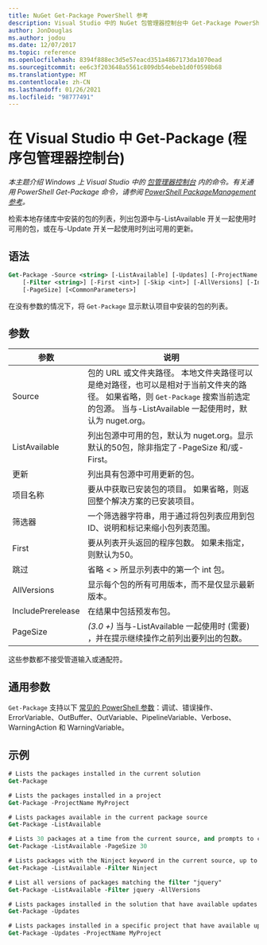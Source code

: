 ```yaml
---
title: NuGet Get-Package PowerShell 参考
description: Visual Studio 中的 NuGet 包管理器控制台中 Get-Package PowerShell 命令参考。
author: JonDouglas
ms.author: jodou
ms.date: 12/07/2017
ms.topic: reference
ms.openlocfilehash: 8394f888ec3d5e57eacd351a4867173da1070ead
ms.sourcegitcommit: ee6c3f203648a5561c809db54ebeb1d0f0598b68
ms.translationtype: MT
ms.contentlocale: zh-CN
ms.lasthandoff: 01/26/2021
ms.locfileid: "98777491"
---
```

# <a name="get-package-package-manager-console-in-visual-studio"></a>在 Visual Studio 中 Get-Package (程序包管理器控制台) 

*本主题介绍 Windows 上 Visual Studio 中的 [包管理器控制台](../../consume-packages/install-use-packages-powershell.md) 内的命令。有关通用 PowerShell Get-Package 命令，请参阅 [PowerShell PackageManagement 参考](/powershell/module/packagemanagement/?view=powershell-6)。*

检索本地存储库中安装的包的列表，列出包源中与-ListAvailable 开关一起使用时可用的包，或在与-Update 开关一起使用时列出可用的更新。

## <a name="syntax"></a>语法

```ps
Get-Package -Source <string> [-ListAvailable] [-Updates] [-ProjectName <string>]
    [-Filter <string>] [-First <int>] [-Skip <int>] [-AllVersions] [-IncludePrerelease]
    [-PageSize] [<CommonParameters>]
```

在没有参数的情况下，将 `Get-Package` 显示默认项目中安装的包的列表。

## <a name="parameters"></a>参数

| 参数 | 说明 |
| --- | --- |
| Source | 包的 URL 或文件夹路径。 本地文件夹路径可以是绝对路径，也可以是相对于当前文件夹的路径。 如果省略，则 `Get-Package` 搜索当前选定的包源。 当与-ListAvailable 一起使用时，默认为 nuget.org。 |
| ListAvailable | 列出包源中可用的包，默认为 nuget.org。显示默认的50包，除非指定了-PageSize 和/或-First。 |
| 更新 | 列出具有包源中可用更新的包。 |
| 项目名称 | 要从中获取已安装包的项目。 如果省略，则返回整个解决方案的已安装项目。 |
| 筛选器 | 一个筛选器字符串，用于通过将包列表应用到包 ID、说明和标记来缩小包列表范围。 |
| First | 要从列表开头返回的程序包数。 如果未指定，则默认为50。 |
| 跳过 | 省略 &lt; &gt; 所显示列表中的第一个 int 包。  |
| AllVersions | 显示每个包的所有可用版本，而不是仅显示最新版本。 |
| IncludePrerelease | 在结果中包括预发布包。 |
| PageSize | *(3.0 +)* 当与-ListAvailable 一起使用时 (需要) ，并在提示继续操作之前列出要列出的包数。 |

这些参数都不接受管道输入或通配符。

## <a name="common-parameters"></a>通用参数

`Get-Package` 支持以下 [常见的 PowerShell 参数](/powershell/module/microsoft.powershell.core/about/about_commonparameters)：调试、错误操作、ErrorVariable、OutBuffer、OutVariable、PipelineVariable、Verbose、WarningAction 和 WarningVariable。

## <a name="examples"></a>示例

```ps
# Lists the packages installed in the current solution
Get-Package

# Lists the packages installed in a project
Get-Package -ProjectName MyProject

# Lists packages available in the current package source
Get-Package -ListAvailable

# Lists 30 packages at a time from the current source, and prompts to continue if more are available
Get-Package -ListAvailable -PageSize 30

# Lists packages with the Ninject keyword in the current source, up to 50
Get-Package -ListAvailable -Filter Ninject

# List all versions of packages matching the filter "jquery"
Get-Package -ListAvailable -Filter jquery -AllVersions

# Lists packages installed in the solution that have available updates
Get-Package -Updates

# Lists packages installed in a specific project that have available updates
Get-Package -Updates -ProjectName MyProject
```
